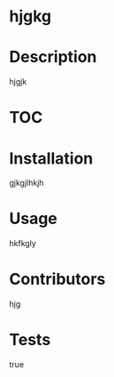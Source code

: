 # hjgkg

  # Description
  hjgjk

  # TOC

  # Installation
  gjkgjlhkjh

  # Usage
  hkfkgly

  # Contributors
  hjg

  # Tests
  true


